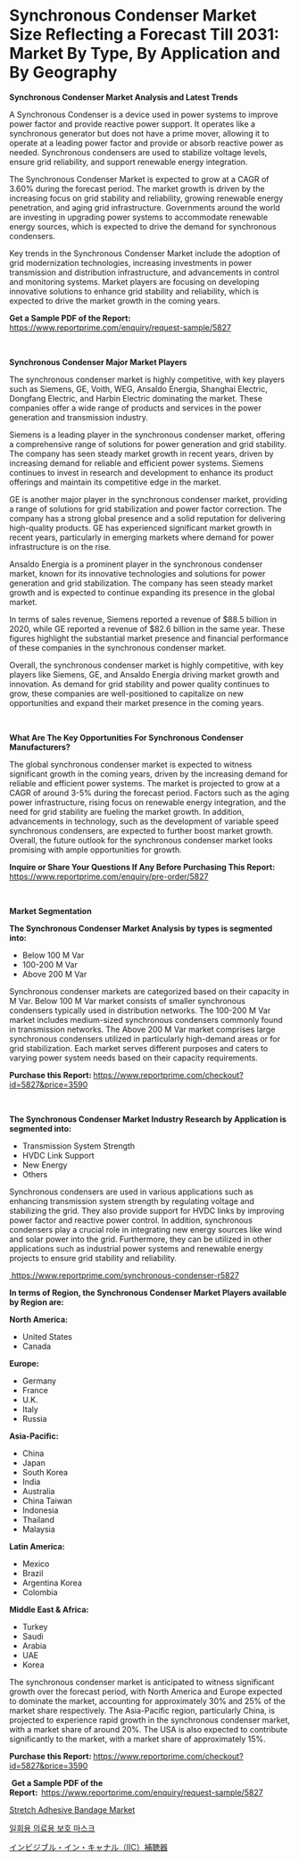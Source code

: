 <p><h1>Synchronous Condenser Market Size Reflecting a Forecast Till 2031: Market By Type, By Application and By Geography</h1></p><p><strong>Synchronous Condenser Market Analysis and Latest Trends</strong></p>
<p><p>A Synchronous Condenser is a device used in power systems to improve power factor and provide reactive power support. It operates like a synchronous generator but does not have a prime mover, allowing it to operate at a leading power factor and provide or absorb reactive power as needed. Synchronous condensers are used to stabilize voltage levels, ensure grid reliability, and support renewable energy integration.</p><p>The Synchronous Condenser Market is expected to grow at a CAGR of 3.60% during the forecast period. The market growth is driven by the increasing focus on grid stability and reliability, growing renewable energy penetration, and aging grid infrastructure. Governments around the world are investing in upgrading power systems to accommodate renewable energy sources, which is expected to drive the demand for synchronous condensers.</p><p>Key trends in the Synchronous Condenser Market include the adoption of grid modernization technologies, increasing investments in power transmission and distribution infrastructure, and advancements in control and monitoring systems. Market players are focusing on developing innovative solutions to enhance grid stability and reliability, which is expected to drive the market growth in the coming years.</p></p>
<p><strong>Get a Sample PDF of the Report:&nbsp;</strong> <a href="https://www.reportprime.com/enquiry/request-sample/5827">https://www.reportprime.com/enquiry/request-sample/5827</a></p>
<p>&nbsp;</p>
<p><strong>Synchronous Condenser Major Market Players</strong></p>
<p><p>The synchronous condenser market is highly competitive, with key players such as Siemens, GE, Voith, WEG, Ansaldo Energia, Shanghai Electric, Dongfang Electric, and Harbin Electric dominating the market. These companies offer a wide range of products and services in the power generation and transmission industry.</p><p>Siemens is a leading player in the synchronous condenser market, offering a comprehensive range of solutions for power generation and grid stability. The company has seen steady market growth in recent years, driven by increasing demand for reliable and efficient power systems. Siemens continues to invest in research and development to enhance its product offerings and maintain its competitive edge in the market.</p><p>GE is another major player in the synchronous condenser market, providing a range of solutions for grid stabilization and power factor correction. The company has a strong global presence and a solid reputation for delivering high-quality products. GE has experienced significant market growth in recent years, particularly in emerging markets where demand for power infrastructure is on the rise.</p><p>Ansaldo Energia is a prominent player in the synchronous condenser market, known for its innovative technologies and solutions for power generation and grid stabilization. The company has seen steady market growth and is expected to continue expanding its presence in the global market.</p><p>In terms of sales revenue, Siemens reported a revenue of $88.5 billion in 2020, while GE reported a revenue of $82.6 billion in the same year. These figures highlight the substantial market presence and financial performance of these companies in the synchronous condenser market.</p><p>Overall, the synchronous condenser market is highly competitive, with key players like Siemens, GE, and Ansaldo Energia driving market growth and innovation. As demand for grid stability and power quality continues to grow, these companies are well-positioned to capitalize on new opportunities and expand their market presence in the coming years.</p></p>
<p>&nbsp;</p>
<p><strong>What Are The Key Opportunities For Synchronous Condenser Manufacturers?</strong></p>
<p><p>The global synchronous condenser market is expected to witness significant growth in the coming years, driven by the increasing demand for reliable and efficient power systems. The market is projected to grow at a CAGR of around 3-5% during the forecast period. Factors such as the aging power infrastructure, rising focus on renewable energy integration, and the need for grid stability are fueling the market growth. In addition, advancements in technology, such as the development of variable speed synchronous condensers, are expected to further boost market growth. Overall, the future outlook for the synchronous condenser market looks promising with ample opportunities for growth.</p></p>
<p><strong>Inquire or Share Your Questions If Any Before Purchasing This Report:</strong> <a href="https://www.reportprime.com/enquiry/pre-order/5827">https://www.reportprime.com/enquiry/pre-order/5827</a></p>
<p>&nbsp;</p>
<p><strong>Market Segmentation</strong></p>
<p><strong>The Synchronous Condenser Market Analysis by types is segmented into:</strong></p>
<p><ul><li>Below 100 M Var</li><li>100-200 M Var</li><li>Above 200 M Var</li></ul></p>
<p><p>Synchronous condenser markets are categorized based on their capacity in M Var. Below 100 M Var market consists of smaller synchronous condensers typically used in distribution networks. The 100-200 M Var market includes medium-sized synchronous condensers commonly found in transmission networks. The Above 200 M Var market comprises large synchronous condensers utilized in particularly high-demand areas or for grid stabilization. Each market serves different purposes and caters to varying power system needs based on their capacity requirements.</p></p>
<p><strong>Purchase this Report:&nbsp;</strong><a href="https://www.reportprime.com/checkout?id=5827&price=3590">https://www.reportprime.com/checkout?id=5827&price=3590</a></p>
<p>&nbsp;</p>
<p><strong>The Synchronous Condenser Market Industry Research by Application is segmented into:</strong></p>
<p><ul><li>Transmission System Strength</li><li>HVDC Link Support</li><li>New Energy</li><li>Others</li></ul></p>
<p><p>Synchronous condensers are used in various applications such as enhancing transmission system strength by regulating voltage and stabilizing the grid. They also provide support for HVDC links by improving power factor and reactive power control. In addition, synchronous condensers play a crucial role in integrating new energy sources like wind and solar power into the grid. Furthermore, they can be utilized in other applications such as industrial power systems and renewable energy projects to ensure grid stability and reliability.</p></p>
<p><a href="https://www.reportprime.com/synchronous-condenser-r5827">&nbsp;https://www.reportprime.com/synchronous-condenser-r5827</a></p>
<p><strong>In terms of Region, the Synchronous Condenser Market Players available by Region are:</strong></p>
<p>
    <p> <strong> North America: </strong>
        <ul>
            <li>United States</li>
            <li>Canada</li>
        </ul>
        </p> 
    <p> <strong> Europe: </strong>
        <ul>
            <li>Germany</li>
            <li>France</li>
            <li>U.K.</li>
            <li>Italy</li>
            <li>Russia</li>
        </ul>
        </p> 
    <p> <strong> Asia-Pacific: </strong>
        <ul>
            <li>China</li>
            <li>Japan</li>
            <li>South Korea</li>
            <li>India</li>
            <li>Australia</li>
            <li>China Taiwan</li>
            <li>Indonesia</li>
            <li>Thailand</li>
            <li>Malaysia</li>
        </ul>
        </p> 
    <p> <strong> Latin America: </strong>
        <ul>
            <li>Mexico</li>
            <li>Brazil</li>
            <li>Argentina Korea</li>
            <li>Colombia</li>
        </ul>
        </p> 
    <p> <strong> Middle East & Africa: </strong>
        <ul>
            <li>Turkey</li>
            <li>Saudi</li>
            <li>Arabia</li>
            <li>UAE</li>
            <li>Korea</li>
        </ul>
    </p>
    </p>
<p><p>The synchronous condenser market is anticipated to witness significant growth over the forecast period, with North America and Europe expected to dominate the market, accounting for approximately 30% and 25% of the market share respectively. The Asia-Pacific region, particularly China, is projected to experience rapid growth in the synchronous condenser market, with a market share of around 20%. The USA is also expected to contribute significantly to the market, with a market share of approximately 15%.</p></p>
<p><strong>Purchase this Report: </strong><a href="https://www.reportprime.com/checkout?id=5827&price=3590">https://www.reportprime.com/checkout?id=5827&price=3590</a></p>
<p>&nbsp;<strong>Get a Sample PDF of the Report:&nbsp;&nbsp;</strong><a href="https://www.reportprime.com/enquiry/request-sample/5827">https://www.reportprime.com/enquiry/request-sample/5827</a></p>
<p><strong></strong></p>
<p><p><a href="https://medium.com/@chloeconn57/stretch-adhesive-bandage-market-research-report-market-forecast-and-growth-prospects-with-a-steady-90e57fce4436">Stretch Adhesive Bandage Market</a></p><p><a href="https://github.com/KellyLyncyh543964/Market-Research-Report-List-3/blob/main/4218253104667.md">일회용 의료용 보호 마스크</a></p><p><a href="https://github.com/zjkmgcs938405/Market-Research-Report-List-4/blob/main/139225584396.md">インビジブル・イン・キャナル（IIC）補聴器</a></p></p>